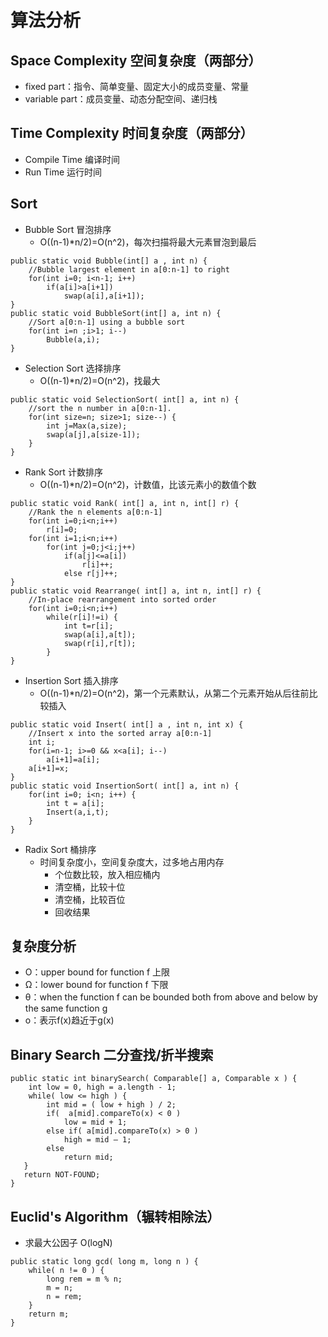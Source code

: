 # 算法分析
## Space Complexity 空间复杂度（两部分）
* fixed part：指令、简单变量、固定大小的成员变量、常量
* variable part：成员变量、动态分配空间、递归栈

## Time Complexity 时间复杂度（两部分）
* Compile Time 编译时间
* Run Time 运行时间

## Sort
* Bubble Sort 冒泡排序 
    * O((n-1)*n/2)=O(n^2)，每次扫描将最大元素冒泡到最后
```
public static void Bubble(int[] a , int n) {
    //Bubble largest element in a[0:n-1] to right
    for(int i=0; i<n-1; i++)
        if(a[i]>a[i+1])
            swap(a[i],a[i+1]);
}
public static void BubbleSort(int[] a, int n) {
    //Sort a[0:n-1] using a bubble sort
    for(int i=n ;i>1; i--)
        Bubble(a,i);
}
```

* Selection Sort 选择排序
    * O((n-1)*n/2)=O(n^2)，找最大
```
public static void SelectionSort( int[] a, int n) {
    //sort the n number in a[0:n-1].
    for(int size=n; size>1; size--) {
        int j=Max(a,size);
        swap(a[j],a[size-1]);
    }
}
```

* Rank Sort 计数排序
    * O((n-1)*n/2)=O(n^2)，计数值，比该元素小的数值个数
```
public static void Rank( int[] a, int n, int[] r) {
    //Rank the n elements a[0:n-1]
    for(int i=0;i<n;i++)
        r[i]=0;
    for(int i=1;i<n;i++)
        for(int j=0;j<i;j++)
            if(a[j]<=a[i]) 
                r[i]++;
            else r[j]++;
}
public static void Rearrange( int[] a, int n, int[] r) {
    //In-place rearrangement into sorted order
    for(int i=0;i<n;i++)
        while(r[i]!=i) {
            int t=r[i];
            swap(a[i],a[t]);
            swap(r[i],r[t]);
        }
}
```

* Insertion Sort 插入排序
    * O((n-1)*n/2)=O(n^2)，第一个元素默认，从第二个元素开始从后往前比较插入
```
public static void Insert( int[] a , int n, int x) {
    //Insert x into the sorted array a[0:n-1]
    int i;
    for(i=n-1; i>=0 && x<a[i]; i--)
        a[i+1]=a[i];
    a[i+1]=x;
}
public static void InsertionSort( int[] a, int n) {
    for(int i=0; i<n; i++) {
        int t = a[i];
        Insert(a,i,t);
    }
}
```

* Radix Sort 桶排序
    * 时间复杂度小，空间复杂度大，过多地占用内存
        * 个位数比较，放入相应桶内
        * 清空桶，比较十位
        * 清空桶，比较百位
        * 回收结果
        
## 复杂度分析
* O：upper bound for function f 上限
* Ω：lower bound for function f 下限
* θ：when the function f can be bounded both from above and below by the same function g
* o：表示f(x)趋近于g(x)

## Binary Search 二分查找/折半搜索
```
public static int binarySearch( Comparable[] a, Comparable x ) {
    int low = 0, high = a.length - 1;
    while( low <= high ) {
        int mid = ( low + high ) / 2;
        if(  a[mid].compareTo(x) < 0 )
            low = mid + 1;
        else if( a[mid].compareTo(x) > 0 )
            high = mid – 1;
        else
            return mid;
   }
   return NOT-FOUND;
}
```

## Euclid's Algorithm（辗转相除法）
* 求最大公因子 O(logN)
```
public static long gcd( long m, long n ) {   
    while( n != 0 ) {    
        long rem = m % n;
        m = n;
        n = rem;
    }
    return m;
}
```
